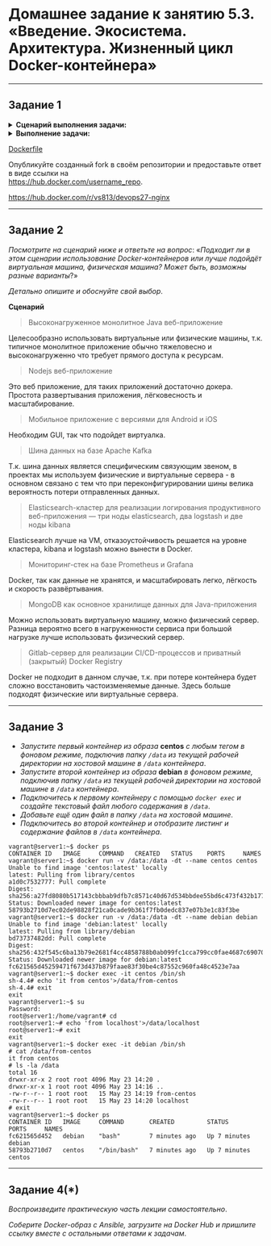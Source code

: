 # Домашнее задание к занятию 5.3. «Введение. Экосистема. Архитектура. Жизненный цикл Docker-контейнера»

***

## Задание 1

<details><summary><b>Сценарий выполнения задачи:</b></summary>

> + создайте свой репозиторий на https://hub.docker.com;
> + выберите любой образ, который содержит веб-сервер Nginx;
> + создайте свой fork образа;
> + реализуйте функциональность: запуск веб-сервера в фоне с индекс-страницей, содержащей HTML-код ниже:
>```
> <html>
> <head>
> Hey, Netology
> </head>
> <body>
> <h1>I’m DevOps Engineer!</h1>
> </body>
> </html>
>```

</details>

<details><summary><b>Выполнение задачи:</b></summary>

```SHELL
netology@deb11-vm1:~/docker$ sudo docker pull nginx:1.24.0-alpine
1.24.0-alpine: Pulling from library/nginx
Digest: sha256:b7db705c8986070be8aa99ec0886886ddb3c75b1e46301f54865b16db79e9e52
Status: Image is up to date for nginx:1.24.0-alpine
docker.io/library/nginx:1.24.0-alpine

netology@deb11-vm1:~/docker$ sudo docker images
REPOSITORY   TAG             IMAGE ID       CREATED       SIZE
nginx        1.24.0-alpine   1266a3a46e96   5 weeks ago   41.1MB

netology@deb11-vm1:~/docker$ sudo docker build -t vs813/devops27-nginx:v1 .
[+] Building 0.2s (7/7) FINISHED                                                                                                                                                                                               
 => [internal] load build definition from Dockerfile                                                                                                                                                                      0.0s
 => => transferring dockerfile: 100B                                                                                                                                                                                      0.0s
 => [internal] load .dockerignore                                                                                                                                                                                         0.0s
 => => transferring context: 2B                                                                                                                                                                                           0.0s
 => [internal] load metadata for docker.io/library/nginx:1.24.0-alpine                                                                                                                                                    0.0s
 => [internal] load build context                                                                                                                                                                                         0.0s
 => => transferring context: 128B                                                                                                                                                                                         0.0s
 => [1/2] FROM docker.io/library/nginx:1.24.0-alpine                                                                                                                                                                      0.1s
 => [2/2] COPY index.html /usr/share/nginx/html                                                                                                                                                                           0.0s
 => exporting to image                                                                                                                                                                                                    0.0s
 => => exporting layers                                                                                                                                                                                                   0.0s
 => => writing image sha256:d70aa10cbf02ffdf951cbc143cf82c7072d1ef7c5bc4ced8b05bcce803f1e822                                                                                                                              0.0s
 => => naming to docker.io/vs813/devops27-nginx:v1
                                                                                                                                                                        0.0s
netology@deb11-vm1:~/docker$ sudo docker ps
CONTAINER ID   IMAGE     COMMAND   CREATED   STATUS    PORTS     NAMES
netology@deb11-vm1:~/docker$ sudo docker run --name test-nginx -p 80:80 -d vs813/devops27-nginx:v1
6644f9415342d9584ef773bfed3a471a9488eb5fdffcb9b33ed44fb8208a0c7c

netology@deb11-vm1:~/docker$ curl localhost
<html>
<head>
Hey, Netology
</head>
<body>
<h1>I’m DevOps Engineer!</h1>
</body>
</html>

netology@deb11-vm1:~/docker$ sudo docker push vs813/devops27-nginx:v1
The push refers to repository [docker.io/vs813/devops27-nginx]
fe85fd490026: Pushed 
24e414d9930b: Mounted from library/nginx 
e43c8ee2056a: Mounted from library/nginx 
effffea84b55: Mounted from library/nginx 
b42e5b255ff1: Mounted from library/nginx 
d9c63c119ee8: Mounted from library/nginx 
f33d2eed4384: Mounted from library/nginx 
f1417ff83b31: Mounted from library/nginx 
v1: digest: sha256:0b5effaf72d3487fab5fd31db309a12fafc521f237353c99cfb1c5bec00b91ad size: 1988

netology@deb11-vm1:~/docker$ sudo docker ps
CONTAINER ID   IMAGE                     COMMAND                  CREATED          STATUS          PORTS                               NAMES
6644f9415342   vs813/devops27-nginx:v1   "/docker-entrypoint.…"   14 minutes ago   Up 14 minutes   0.0.0.0:80->80/tcp, :::80->80/tcp   test-nginx

netology@deb11-vm1:~/docker$ sudo docker stop test-nginx
test-nginx

netology@deb11-vm1:~/docker$ sudo docker rm test-nginx
test-nginx

netology@deb11-vm1:~/docker$ sudo docker system prune -a -f
Deleted Images:
untagged: vs813/devops27-nginx:v1
untagged: vs813/devops27-nginx@sha256:0b5effaf72d3487fab5fd31db309a12fafc521f237353c99cfb1c5bec00b91ad
deleted: sha256:d70aa10cbf02ffdf951cbc143cf82c7072d1ef7c5bc4ced8b05bcce803f1e822
deleted: sha256:bc41aae6b3bb5d1b46e55f578b29321e764991c1b9baae4a4ead6fd09c7b7731
deleted: sha256:96275441808f3158c334ea893e187a2b44c8b399be46379f56e72821c9cf4237
deleted: sha256:e6882e669fdea1d171566bf051ea65f83761e0b82729896ecb4c88807d0b1297
deleted: sha256:cea6277e7b8ab26d2488ecb2a94977fff005300c48fd4796247c16d621ea88da
deleted: sha256:87e887e054f5e3716dbc4e2e8fd84a9a1c7b1b980f7a64e07ae01eb7c638ebd5
deleted: sha256:e1ec1364fa848f4f4420f77c68e689f657841ec8cd38de2c596ea938aa227fb9
deleted: sha256:511b6b9b5ab8dba49d5baaebec34a86366612e579685e71f2b6e9f9adcc5160c
deleted: sha256:f1417ff83b319fbdae6dd9cd6d8c9c88002dcd75ecf6ec201c8c6894681cf2b5
Total reclaimed space: 41.07MB

netology@deb11-vm1:~/docker$ sudo docker images
REPOSITORY   TAG       IMAGE ID   CREATED   SIZE

netology@deb11-vm1:~/docker$ sudo docker pull vs813/devops27-nginx:v1
v1: Pulling from vs813/devops27-nginx
f56be85fc22e: Pull complete 
81234aecc257: Pull complete 
bb5936af66b7: Pull complete 
f7c8639dc75e: Pull complete 
d0071b96733a: Pull complete 
b6b60f9051a8: Pull complete 
44286d6df869: Pull complete 
ea930c81c494: Pull complete 
Digest: sha256:0b5effaf72d3487fab5fd31db309a12fafc521f237353c99cfb1c5bec00b91ad
Status: Downloaded newer image for vs813/devops27-nginx:v1
docker.io/vs813/devops27-nginx:v1

netology@deb11-vm1:~/docker$ sudo docker images
REPOSITORY             TAG       IMAGE ID       CREATED          SIZE
vs813/devops27-nginx   v1        d70aa10cbf02   23 minutes ago   41.1MB

```

</details>

[Dockerfile](./src/503)

Опубликуйте созданный fork в своём репозитории и предоставьте ответ в виде ссылки на  
https://hub.docker.com/username_repo.

https://hub.docker.com/r/vs813/devops27-nginx

***

## Задание 2

*Посмотрите на сценарий ниже и ответьте на вопрос*: «*Подходит ли в этом сценарии использование Docker-контейнеров* 
*или лучше подойдёт виртуальная машина, физическая машина? Может быть, возможны разные варианты*?»


*Детально опишите и обоснуйте свой выбор*.

<b>Сценарий</b>

> Высоконагруженное монолитное Java веб-приложение

Целесообразно использовать виртуальные или физические машины, т.к. типичное монолитное приложение обычно тяжеловесно и высоконагруженно что требует прямого доступа к ресурсам.

> Nodejs веб-приложение

Это веб приложение, для таких приложений достаточно докера. Простота развертывания приложения, лёгковесность и масштабирование.

> Мобильное приложение c версиями для Android и iOS

Необходим GUI, так что подойдет виртуалка.

> Шина данных на базе Apache Kafka

Т.к. шина данных является специфическим связующим звеном, в проектах мы используем физические и виртуальные сервера - в основном связано с тем что при переконфигурировании шины велика вероятность потери отправленных данных.

> Elasticsearch-кластер для реализации логирования продуктивного веб-приложения — три ноды elasticsearch, два logstash и две ноды kibana

Elasticsearch лучше на VM, отказоустойчивость решается на уровне кластера, kibana и logstash можно вынести в Docker.

> Мониторинг-стек на базе Prometheus и Grafana

 Docker, так как данные не хранятся, и масштабировать легко, лёгкость и скорость развёртывания.

> MongoDB как основное хранилище данных для Java-приложения

Можно использовать виртуальную машину, можно физический сервер. Разница вероятно всего в нагруженности сервиса при большой нагрузке лучше использовать физический сервер.

> Gitlab-сервер для реализации CI/CD-процессов и приватный (закрытый) Docker Registry

Docker не подходит в данном случае, т.к. при потере контейнера будет сложно восстановить частоизменяемые данные. Здесь больше подходят физические или виртуальные сервера.

***

## Задание 3

 + *Запустите первый контейнер из образа* **centos** *c любым тегом в фоновом режиме, подключив папку `/data` из текущей рабочей директории на хостовой машине в `/data` контейнера*.
 + *Запустите второй контейнер из образа* **debian** *в фоновом режиме, подключив папку `/data` из текущей рабочей директории на хостовой машине в `/data` контейнера*.
 + *Подключитесь к первому контейнеру с помощью `docker exec` и создайте текстовый файл любого содержания в `/data`*.
 + *Добавьте ещё один файл в папку `/data` на хостовой машине*.
 + *Подключитесь во второй контейнер и отобразите листинг и содержание файлов в `/data` контейнера*.

```shell
vagrant@server1:~$ docker ps
CONTAINER ID   IMAGE     COMMAND   CREATED   STATUS    PORTS     NAMES
vagrant@server1:~$ docker run -v /data:/data -dt --name centos centos
Unable to find image 'centos:latest' locally
latest: Pulling from library/centos
a1d0c7532777: Pull complete 
Digest: sha256:a27fd8080b517143cbbbab9dfb7c8571c40d67d534bbdee55bd6c473f432b177
Status: Downloaded newer image for centos:latest
58793b2710d7ec02de98828f21ca0cade9b361f7fb0dedc837e07b3e1c83f3be
vagrant@server1:~$ docker run -v /data:/data -dt --name debian debian
Unable to find image 'debian:latest' locally
latest: Pulling from library/debian
bd73737482dd: Pull complete 
Digest: sha256:432f545c6ba13b79e2681f4cc4858788b0ab099fc1cca799cc0fae4687c69070
Status: Downloaded newer image for debian:latest
fc621565d45259471f673d437b879faae83f30be4c87552c960fa48c4523e7aa
vagrant@server1:~$ docker exec -it centos /bin/sh
sh-4.4# echo 'it from centos'>/data/from-centos
sh-4.4# exit
exit
vagrant@server1:~$ su
Password: 
root@server1:/home/vagrant# cd
root@server1:~# echo 'from localhost'>/data/localhost
root@server1:~# exit
exit
vagrant@server1:~$ docker exec -it debian /bin/sh
# cat /data/from-centos
it from centos
# ls -la /data
total 16
drwxr-xr-x 2 root root 4096 May 23 14:20 .
drwxr-xr-x 1 root root 4096 May 23 14:16 ..
-rw-r--r-- 1 root root   15 May 23 14:19 from-centos
-rw-r--r-- 1 root root   15 May 23 14:20 localhost
# exit
vagrant@server1:~$ docker ps
CONTAINER ID   IMAGE     COMMAND       CREATED         STATUS         PORTS     NAMES
fc621565d452   debian    "bash"        7 minutes ago   Up 7 minutes             debian
58793b2710d7   centos    "/bin/bash"   7 minutes ago   Up 7 minutes             centos
```
***

## Задание 4(*)

*Воспроизведите практическую часть лекции самостоятельно*.

*Соберите Docker-образ с Ansible, загрузите на Docker Hub и пришлите ссылку вместе с остальными ответами к задачам*.
